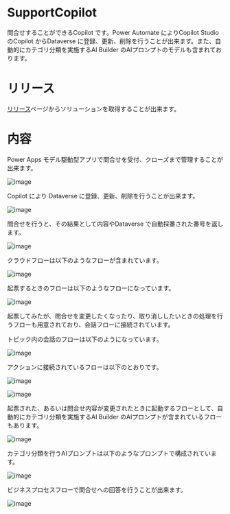 # SupportCopilot
問合せすることができるCopilot です。Power Automate によりCopilot Studio のCopilot からDataverse に登録、更新、削除を行うことが出来ます。また、自動的にカテゴリ分類を実施するAI Builder のAIプロンプトのモデルも含まれております。

# リリース
[リリース](https://github.com/geekfujiwara/SupportCopilot/releases)ページからソリューションを取得することが出来ます。

# 内容

Power Apps モデル駆動型アプリで問合せを受付、クローズまで管理することが出来ます。

![image](https://github.com/geekfujiwara/SupportCopilot/assets/96101315/d6d00836-e161-4f18-ba0e-11174071cdb0)


Copilot により Dataverse に登録、更新、削除を行うことが出来ます。

![image](https://github.com/geekfujiwara/SupportCopilot/assets/96101315/3bb58822-4479-488c-beae-a44b570da957)

問合せを行うと、その結果として内容やDataverse で自動採番された番号を返します。

![image](https://github.com/geekfujiwara/SupportCopilot/assets/96101315/8d5db0b1-ba2c-4f9b-9ecf-14ab1bb37cdd)


クラウドフローは以下のようなフローが含まれています。

![image](https://github.com/geekfujiwara/SupportCopilot/assets/96101315/6a2a52dd-a199-4ac7-81a1-526641bed524)

起票するときのフローは以下のようなフローになっています。

![image](https://github.com/geekfujiwara/SupportCopilot/assets/96101315/c5a90526-d170-48bb-b5b5-3c3c06967e86)


起票してみたが、問合せを変更したくなったり、取り消ししたいときの処理を行うフローも用意されており、会話フローに接続されています。

トピック内の会話のフローは以下のようになっています。

![image](https://github.com/geekfujiwara/SupportCopilot/assets/96101315/0f42249a-375c-48b4-a687-8c2e6fb080ae)

アクションに接続されているフローは以下のとおりです。

![image](https://github.com/geekfujiwara/SupportCopilot/assets/96101315/f40120de-cfe2-46a9-a9a4-a334827eb08a)

![image](https://github.com/geekfujiwara/SupportCopilot/assets/96101315/e88b4347-7d1f-46da-972d-a18990a479d7)


起票された、あるいは問合せ内容が変更されたときに起動するフローとして、自動的にカテゴリ分類を実施するAI Builder のAIプロンプトが含まれているフローもあります。

![image](https://github.com/geekfujiwara/SupportCopilot/assets/96101315/8acc8312-b071-442b-b5b5-10392ea9fb53)

カテゴリ分類を行うAIプロンプトは以下のようなプロンプトで構成されています。

![image](https://github.com/geekfujiwara/SupportCopilot/assets/96101315/e59f0b4a-639a-4466-babe-ae932ccd5b1d)

ビジネスプロセスフローで問合せへの回答を行うことが出来ます。

![image](https://github.com/geekfujiwara/SupportCopilot/assets/96101315/22aec125-bcd2-424f-b7ca-ae5930d77b32)

